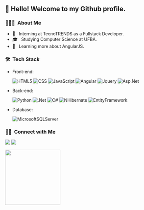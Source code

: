 



<h2> 👋 Hello! Welcome to my Github profile.</h2>

<h3> 👨🏻‍💻 &nbsp;About Me </h3>

- 💼 &nbsp; Interning at TecnoTRENDS as a Fullstack Developer.
- 🎓 &nbsp; Studying Computer Science at UFBA.
- 🌱 &nbsp; Learning more about AngularJS.

<h3> 🛠 &nbsp;Tech Stack</h3>

- Front-end:
  
  ![HTML5](https://img.shields.io/badge/-HTML5-333333?style=flat&logo=HTML5)
  ![CSS](https://img.shields.io/badge/-CSS-333333?style=flat&logo=CSS3&logoColor=1572B6)
  ![JavaScript](https://img.shields.io/badge/-JavaScript-333333?style=flat&logo=javascript)
  ![Angular](https://img.shields.io/badge/Angular-333333?style=flat&logo=angular&logoColor=red)
  ![Jquery](https://img.shields.io/badge/jQuery-333333?style=flat&logo=jquery&logoColor=white)
  ![Asp.Net](https://img.shields.io/badge/ASP.NET-333333?style=flat)
  
- Back-end:

  ![Python](https://img.shields.io/badge/Python-333333?style=flat)
  ![.Net](https://img.shields.io/badge/.NET-333333?style=flat&logo=.net&logoColor=white)
  ![C#](https://img.shields.io/badge/C%23-333333?style=flat)
  ![NHibernate](https://img.shields.io/badge/NHibernate-333333?style=flat)
  ![EntityFramework](https://img.shields.io/badge/EntityFramework-333333?style=flat)
- Database:
  
  ![MicrosoftSQLServer](https://img.shields.io/badge/SQL%20Server-333333?style=flat&logo=microsoft%20sql%20server&logoColor=white)


<h3> 🤝🏻 &nbsp;Connect with Me </h3>

<a href="https://www.linkedin.com/in/caio-miranda-183112204/"><img loading="lazy" src="https://img.shields.io/badge/-LinkedIn-%230077B5?style=for-the-badge&logo=linkedin&logoColor=white" target="_blank"></a>
<a href="mailto:contato.caiomp@gmail.com"><img loading="lazy" src="https://img.shields.io/badge/Gmail-D14836?style=for-the-badge&logo=gmail&logoColor=white" target="_blank"></a>
</p>

<div>
<a href="https://github.com/caiowmp">
<img loading="lazy" height="180em" src="https://github-readme-stats.vercel.app/api/top-langs/?username=caiowmp&layout=compact&langs_count=7&theme=dracula"/>
<!--<img loading="lazy" height="180em" src="https://github-readme-stats.vercel.app/api?username=caiowmp&show_icons=true&theme=dracula&include_all_commits=true&count_private=true"/>!-->
</div>
